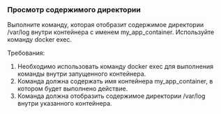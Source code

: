 
### Просмотр содержимого директории

Выполните команду, которая отобразит содержимое директории /var/log внутри контейнера с именем my_app_container. Используйте команду docker exec.

Требования:
1. Необходимо использовать команду docker exec для выполнения команды внутри запущенного контейнера.
2. Команда должна содержать имя контейнера my_app_container, в котором будет выполнено действие.
3. Команда должна отобразить содержимое директории /var/log внутри указанного контейнера.